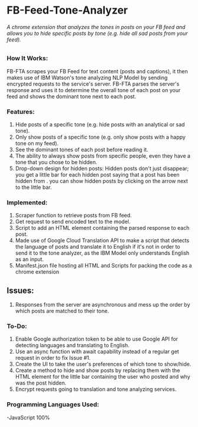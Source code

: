 # FB-Feed-Tone-Analyzer
###### A chrome extension that analyzes the tones in posts on your FB feed and allows you to hide specific posts by tone (e.g. hide all sad posts from your feed).

### How It Works:
FB-FTA scrapes your FB Feed for text content (posts and captions), it then makes use of IBM Watson's tone analyzing NLP Model by sending encrypted requests to the service's server. FB-FTA parses the server's response and uses it to determine the overall tone of each post on your feed and shows the dominant tone next to each post. 

### Features: 

1. Hide posts of a specific tone (e.g. hide posts with an analytical or sad tone).
2. Only show posts of a specific tone (e.g. only show posts with a happy tone on my feed).
3. See the dominant tones of each post before reading it.
4. The ability to always show posts from specific people, even they have a tone that you chose to be hidden. 
5. Drop-down design for hidden posts: Hidden posts don't just disappear; you get a little bar for each hidden post saying that a post has been hidden from       <userName>. you can show hidden posts by clicking on the arrow next to the little bar.

### Implemented:

1. Scraper function to retrieve posts from FB feed.
2. Get request to send encoded text to the model.
3. Script to add an HTML element containing the parsed response to each post.
4. Made use of Google Cloud Translation API to make a script that detects the language of posts and translate it to English if it's not in order to send it to the tone analyzer, as the IBM Model only understands English as an input. 
5. Manifest.json file hosting all HTML and Scripts for packing the code as a chrome extension

## Issues:

1. Responses from the server are asynchronous and mess up the order by which posts are matched to their tone.

### To-Do: 

1. Enable Google authorization token to be able to use Google API for detecting languages and translating to English.
2. Use an async function with await capability instead of a regular get request in order to fix Issue #1.
3. Create the UI to take the user's preferences of which tone to show/hide.
4. Create a method to hide and show posts by replacing them with the HTML element for the little bar containing the user who posted and why was the post hidden.
5. Encrypt requests going to translation and tone analyzing services.

### Programming Languages Used:

-JavaScript 100%
